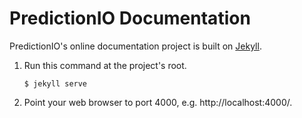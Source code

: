 PredictionIO Documentation
======================

PredictionIO's online documentation project is built on [Jekyll](http://jekyllrb.com/).

1.  Run this command at the project's root.
    ```
    $ jekyll serve
    ```

2.  Point your web browser to port 4000, e.g. http://localhost:4000/.

